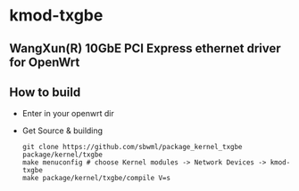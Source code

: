 # kmod-txgbe

## WangXun(R) 10GbE PCI Express ethernet driver for OpenWrt

## How to build

- Enter in your openwrt dir

- Get Source & building
  
  ```shell
  git clone https://github.com/sbwml/package_kernel_txgbe package/kernel/txgbe
  make menuconfig # choose Kernel modules -> Network Devices -> kmod-txgbe
  make package/kernel/txgbe/compile V=s
  ```
  
